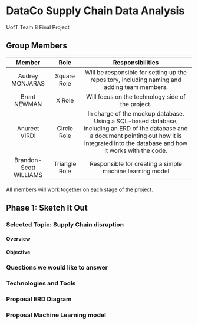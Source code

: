 # **DataCo Supply Chain Data Analysis**
UofT Team 8 Final Project

## **Group Members**

| Member | Role | Responsibilities |
| :----: | :----: | :----: |
| Audrey MONJARAS | Square Role | Will be responsible for setting up the repository, including naming and adding team members. |
| Brent NEWMAN | X Role | Will focus on the technology side of the project. |
| Anureet VIRDI | Circle Role | In charge of the mockup database. Using a SQL-based database, including an ERD of the database and a document pointing out how it is integrated into the database and how it works with the code. |
| Brandon-Scott WILLIAMS | Triangle Role | Responsible for creating a simple machine learning model |

All members will work together on each stage of the project.

## **Phase 1: Sketch It Out**

### **Selected Topic: Supply Chain disruption**

#### **Overview**


#### **Objective**


### **Questions we would like to answer**


### **Technologies and Tools**


### **Proposal ERD Diagram**


### **Proposal Machine Learning model**
